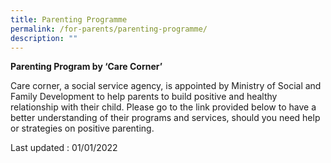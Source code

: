 ```yaml
---
title: Parenting Programme
permalink: /for-parents/parenting-programme/
description: ""
---
```

**Parenting Program by ‘Care Corner’**
 
Care corner, a social service agency, is appointed by Ministry of Social and Family Development to help parents to build positive and healthy relationship with their child. Please go to the link provided below to have a better understanding of their programs and services, should you need help or strategies on positive parenting.

Last updated : 01/01/2022